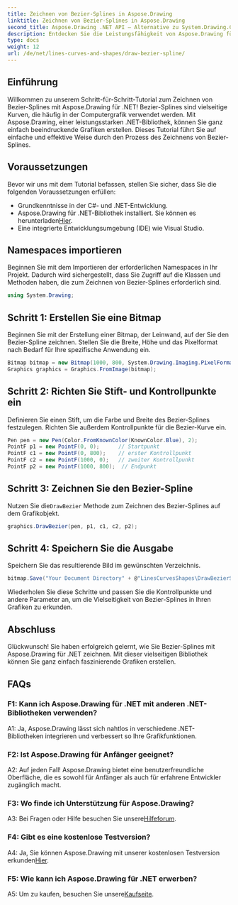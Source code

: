 ```yaml
---
title: Zeichnen von Bezier-Splines in Aspose.Drawing
linktitle: Zeichnen von Bezier-Splines in Aspose.Drawing
second_title: Aspose.Drawing .NET API – Alternative zu System.Drawing.Common
description: Entdecken Sie die Leistungsfähigkeit von Aspose.Drawing für .NET bei der Erstellung atemberaubender Bezier-Splines. Befolgen Sie unsere Schritt-für-Schritt-Anleitung für eine nahtlose Grafikentwicklung.
type: docs
weight: 12
url: /de/net/lines-curves-and-shapes/draw-bezier-spline/
---
```

## Einführung

Willkommen zu unserem Schritt-für-Schritt-Tutorial zum Zeichnen von Bezier-Splines mit Aspose.Drawing für .NET! Bezier-Splines sind vielseitige Kurven, die häufig in der Computergrafik verwendet werden. Mit Aspose.Drawing, einer leistungsstarken .NET-Bibliothek, können Sie ganz einfach beeindruckende Grafiken erstellen. Dieses Tutorial führt Sie auf einfache und effektive Weise durch den Prozess des Zeichnens von Bezier-Splines.

## Voraussetzungen

Bevor wir uns mit dem Tutorial befassen, stellen Sie sicher, dass Sie die folgenden Voraussetzungen erfüllen:

- Grundkenntnisse in der C#- und .NET-Entwicklung.
-  Aspose.Drawing für .NET-Bibliothek installiert. Sie können es herunterladen[Hier](https://releases.aspose.com/drawing/net/).
- Eine integrierte Entwicklungsumgebung (IDE) wie Visual Studio.

## Namespaces importieren

Beginnen Sie mit dem Importieren der erforderlichen Namespaces in Ihr Projekt. Dadurch wird sichergestellt, dass Sie Zugriff auf die Klassen und Methoden haben, die zum Zeichnen von Bezier-Splines erforderlich sind.

```csharp
using System.Drawing;
```

## Schritt 1: Erstellen Sie eine Bitmap

Beginnen Sie mit der Erstellung einer Bitmap, der Leinwand, auf der Sie den Bezier-Spline zeichnen. Stellen Sie die Breite, Höhe und das Pixelformat nach Bedarf für Ihre spezifische Anwendung ein.

```csharp
Bitmap bitmap = new Bitmap(1000, 800, System.Drawing.Imaging.PixelFormat.Format32bppPArgb);
Graphics graphics = Graphics.FromImage(bitmap);
```

## Schritt 2: Richten Sie Stift- und Kontrollpunkte ein

Definieren Sie einen Stift, um die Farbe und Breite des Bezier-Splines festzulegen. Richten Sie außerdem Kontrollpunkte für die Bezier-Kurve ein.

```csharp
Pen pen = new Pen(Color.FromKnownColor(KnownColor.Blue), 2);
PointF p1 = new PointF(0, 0);      // Startpunkt
PointF c1 = new PointF(0, 800);    // erster Kontrollpunkt
PointF c2 = new PointF(1000, 0);   // zweiter Kontrollpunkt
PointF p2 = new PointF(1000, 800);  // Endpunkt
```

## Schritt 3: Zeichnen Sie den Bezier-Spline

 Nutzen Sie die`DrawBezier` Methode zum Zeichnen des Bezier-Splines auf dem Grafikobjekt.

```csharp
graphics.DrawBezier(pen, p1, c1, c2, p2);
```

## Schritt 4: Speichern Sie die Ausgabe

Speichern Sie das resultierende Bild im gewünschten Verzeichnis.

```csharp
bitmap.Save("Your Document Directory" + @"LinesCurvesShapes\DrawBezierSpline_out.png");
```

Wiederholen Sie diese Schritte und passen Sie die Kontrollpunkte und andere Parameter an, um die Vielseitigkeit von Bezier-Splines in Ihren Grafiken zu erkunden.

## Abschluss

Glückwunsch! Sie haben erfolgreich gelernt, wie Sie Bezier-Splines mit Aspose.Drawing für .NET zeichnen. Mit dieser vielseitigen Bibliothek können Sie ganz einfach faszinierende Grafiken erstellen.

## FAQs

### F1: Kann ich Aspose.Drawing für .NET mit anderen .NET-Bibliotheken verwenden?

A1: Ja, Aspose.Drawing lässt sich nahtlos in verschiedene .NET-Bibliotheken integrieren und verbessert so Ihre Grafikfunktionen.

### F2: Ist Aspose.Drawing für Anfänger geeignet?

A2: Auf jeden Fall! Aspose.Drawing bietet eine benutzerfreundliche Oberfläche, die es sowohl für Anfänger als auch für erfahrene Entwickler zugänglich macht.

### F3: Wo finde ich Unterstützung für Aspose.Drawing?

 A3: Bei Fragen oder Hilfe besuchen Sie unsere[Hilfeforum](https://forum.aspose.com/c/diagram/17).

### F4: Gibt es eine kostenlose Testversion?

 A4: Ja, Sie können Aspose.Drawing mit unserer kostenlosen Testversion erkunden[Hier](https://releases.aspose.com/).

### F5: Wie kann ich Aspose.Drawing für .NET erwerben?

 A5: Um zu kaufen, besuchen Sie unsere[Kaufseite](https://purchase.aspose.com/buy).